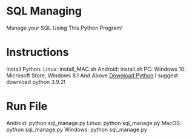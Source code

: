 # SQL Managing
 Manage your SQL Using This Python Program!

# Instructions
Install Python:
Linux: install_MAC.sh
Android: install.sh
PC: Windows 10: Microsoft Store, Windows 8.1 And Above [Download Python](https://www.python.org/downloads/) I suggest download python 3.9.2!

# Run File
Android: python sql_manage.py
Linux: python sql_manage.py
MacOS: python sql_manage.py
Windows: python sql_manage.py

